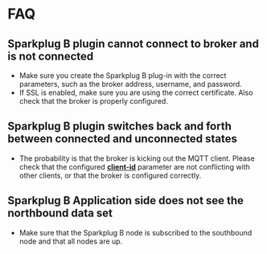 # FAQ

## Sparkplug B plugin cannot connect to broker and is not connected

* Make sure you create the Sparkplug B plug-in with the correct parameters, such as the broker address, username, and password.
* If SSL is enabled, make sure you are using the correct certificate. Also check that the broker is properly configured.

## Sparkplug B plugin switches back and forth between connected and unconnected states

* The probability is that the broker is kicking out the MQTT client. Please check that the configured [**client-id**] parameter
are not conflicting with other clients, or that the broker is configured correctly.

[**client-id**]: ../mqtt/overview.md#parameters

## Sparkplug B Application side does not see the northbound data set

* Make sure that the Sparkplug B node is subscribed to the southbound node and that all nodes are up.
